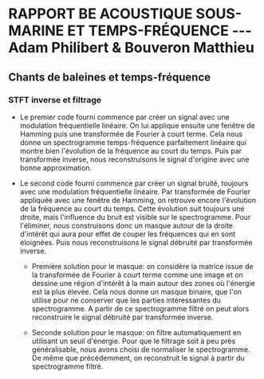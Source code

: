 RAPPORT BE ACOUSTIQUE SOUS-MARINE ET TEMPS-FRÉQUENCE --- Adam Philibert & Bouveron Matthieu
===========================================================================================




Chants de baleines et temps-fréquence
-------------------------------------

### STFT inverse et filtrage    

- Le premier code fourni commence par créer un signal avec une modulation fréquentielle linéaire.
On lui applique ensuite une fenêtre de Hamming puis une transformée de Fourier à court terme.
Cela nous donne un spectrogramme temps-fréquence parfaitement linéaire qui montre bien l'évolution de la fréquence au court du temps.
Puis par transformée inverse, nous reconstruisons le signal d'origine avec une bonne approximation.  


- Le second code fourni commence par créer un signal bruité, toujours avec une modulation fréquentielle linéaire.  Par transformée de Fourier appliquée avec une fenêtre de Hamming, on retrouve encore l'évolution de la fréquence au court du temps.
Cette évolution suit toujours une droite, mais l'influence du bruit est visible sur le spectrogramme. Pour l'éliminer, nous construisons
donc un masque autour de la droite d'intérêt qui aura pour effet de couper les fréquences qui en sont éloignées.
Puis nous reconstruisons le signal débruité par transformée inverse.  

	- Première solution pour le masque: on considère la matrice issue de la transformée de Fourier à court terme comme une image et on 
dessine une région d'intérêt à la main autour des zones où l'énergie est la plus élevée. Cela nous donne un masque binaire, que l'on utilise pour ne conserver que les parties intéressantes du spectrogramme. A partir de ce spectrogramme filtré on peut alors reconstruire le signal débruité par transformée inverse.  

	- Seconde solution pour le masque: on filtre automatiquement en utilisant un seuil d'énergie. Pour que le filtrage soit à peu près généralisable, nous avons choisi de normaliser le spectrogramme. De même que précédemment, on reconstruit le signal à partir du spectrogramme filtré.  





